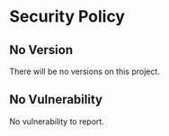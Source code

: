# Security Policy

## No Version

There will be no versions on this project.

## No Vulnerability

No vulnerability to report.

